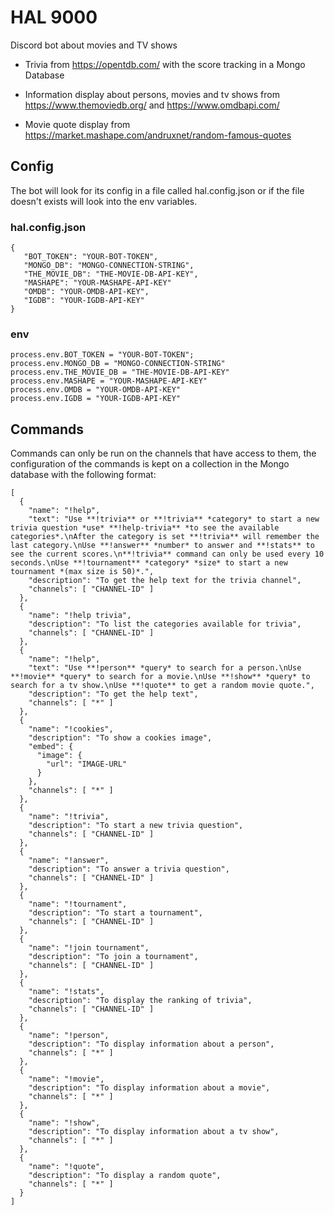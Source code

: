 # HAL 9000
Discord bot about movies and TV shows

- Trivia from https://opentdb.com/ with the score tracking in a Mongo Database

- Information display about persons, movies and tv shows from https://www.themoviedb.org/ and https://www.omdbapi.com/

- Movie quote display from https://market.mashape.com/andruxnet/random-famous-quotes

## Config

The bot will look for its config in a file called hal.config.json or if the file doesn't exists will look into the env variables.

### hal.config.json

```
{
   "BOT_TOKEN": "YOUR-BOT-TOKEN",
   "MONGO_DB": "MONGO-CONNECTION-STRING",
   "THE_MOVIE_DB": "THE-MOVIE-DB-API-KEY",
   "MASHAPE": "YOUR-MASHAPE-API-KEY"
   "OMDB": "YOUR-OMDB-API-KEY",
   "IGDB": "YOUR-IGDB-API-KEY"
}
```

### env
```
process.env.BOT_TOKEN = "YOUR-BOT-TOKEN";
process.env.MONGO_DB = "MONGO-CONNECTION-STRING"
process.env.THE_MOVIE_DB = "THE-MOVIE-DB-API-KEY"
process.env.MASHAPE = "YOUR-MASHAPE-API-KEY"
process.env.OMDB = "YOUR-OMDB-API-KEY"
process.env.IGDB = "YOUR-IGDB-API-KEY"
```

## Commands

Commands can only be run on the channels that have access to them, the configuration of the commands is kept on a collection in the Mongo database with the following format:

```
[
  {
    "name": "!help",
    "text": "Use **!trivia** or **!trivia** *category* to start a new trivia question *use* **!help-trivia** *to see the available categories*.\nAfter the category is set **!trivia** will remember the last category.\nUse **!answer** *number* to answer and **!stats** to see the current scores.\n**!trivia** command can only be used every 10 seconds.\nUse **!tournament** *category* *size* to start a new tournament *(max size is 50)*.",
    "description": "To get the help text for the trivia channel",
    "channels": [ "CHANNEL-ID" ]
  },
  {
    "name": "!help trivia",
    "description": "To list the categories available for trivia",
    "channels": [ "CHANNEL-ID" ]
  },
  {
    "name": "!help",
    "text": "Use **!person** *query* to search for a person.\nUse **!movie** *query* to search for a movie.\nUse **!show** *query* to search for a tv show.\nUse **!quote** to get a random movie quote.",
    "description": "To get the help text",
    "channels": [ "*" ]
  },
  {
    "name": "!cookies",
    "description": "To show a cookies image",
    "embed": {
      "image": {
        "url": "IMAGE-URL"
      }
    },
    "channels": [ "*" ]
  },
  {
    "name": "!trivia",
    "description": "To start a new trivia question",
    "channels": [ "CHANNEL-ID" ]
  },
  {
    "name": "!answer",
    "description": "To answer a trivia question",
    "channels": [ "CHANNEL-ID" ]
  },
  {
    "name": "!tournament",
    "description": "To start a tournament",
    "channels": [ "CHANNEL-ID" ]
  },
  {
    "name": "!join tournament",
    "description": "To join a tournament",
    "channels": [ "CHANNEL-ID" ]
  },
  {
    "name": "!stats",
    "description": "To display the ranking of trivia",
    "channels": [ "CHANNEL-ID" ]
  },
  {
    "name": "!person",
    "description": "To display information about a person",
    "channels": [ "*" ]
  },
  {
    "name": "!movie",
    "description": "To display information about a movie",
    "channels": [ "*" ]
  },
  {
    "name": "!show",
    "description": "To display information about a tv show",
    "channels": [ "*" ]
  },
  {
    "name": "!quote",
    "description": "To display a random quote",
    "channels": [ "*" ]
  }
]
```
